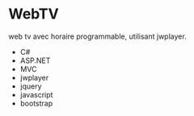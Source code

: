 # WebTV

web tv avec horaire programmable, utilisant jwplayer.

- C#
- ASP.NET
- MVC
- jwplayer
- jquery
- javascript
- bootstrap
